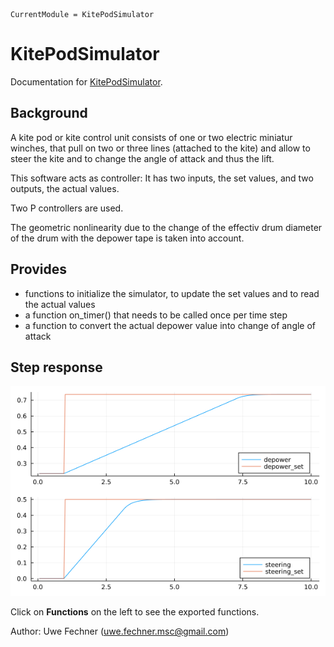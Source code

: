 ```@meta
CurrentModule = KitePodSimulator
```

# KitePodSimulator

Documentation for [KitePodSimulator](https://github.com/ufechner7/KitePodSimulator.jl).

## Background
A kite pod or kite control unit consists of one or two electric miniatur winches, that pull on two or three lines (attached to the kite) and allow to steer the kite and to change the angle of attack and thus the lift.

This software acts as controller: It has two inputs, the set values, and two outputs, the actual values.

Two P controllers are used. 

The geometric nonlinearity due to the change of the effectiv drum diameter of the drum with the depower tape is taken into account.

## Provides

- functions to initialize the simulator, to update the set values and to read the actual values
- a function on_timer() that needs to be called once per time step
- a function to convert the actual depower value into change of angle of attack

## Step response
![Step Response](step_response.png "Title")

Click on **Functions** on the left to see the exported functions.

Author: Uwe Fechner (uwe.fechner.msc@gmail.com)
